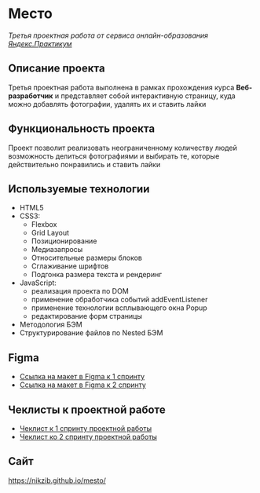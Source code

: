 # Место

_Третья проектная работа от сервиса онлайн-образования [Яндекс.Практикум](https://practicum.yandex.ru/)_

## Описание проекта

Третья проектная работа выполнена в рамках прохождения курса **Веб-разработчик** и представляет собой интерактивную страницу, куда можно добавлять фотографии, удалять их и ставить лайки

## Функциональность проекта

Проект позволит реализовать неограниченному количеству людей возможность делиться фотографиями и выбирать те, которые действительно понравились и ставить лайки

## Используемые технологии

- HTML5
- CSS3:
  - Flexbox
  - Grid Layout
  - Позиционирование
  - Медиазапросы
  - Относительные размеры блоков
  - Сглаживание шрифтов
  - Подгонка размера текста и рендеринг
- JavaScript:
  - реализация проекта по DOM
  - применение обработчика событий addEventListener
  - применение технологии всплывающего окна Popup
  - редактирование форм страницы
- Методология БЭМ
- Структурирование файлов по Nested БЭМ

## Figma

- [Ссылка на макет в Figma к 1 спринту](https://www.figma.com/file/2cn9N9jSkmxD84oJik7xL7/JavaScript.-Sprint-4?node-id=0%3A1)
- [Ссылка на макет в Figma к 2 спринту](https://www.figma.com/file/bjyvbKKJN2naO0ucURl2Z0/JavaScript.-Sprint-5?type=design&node-id=0-1&t=WSTXSoIgoZLBHxj4-0)

## Чеклисты к проектной работе

- [Чеклист к 1 спринту проектной работы](https://code.s3.yandex.net/web-developer/checklists-pdf/new-program/checklist-4.pdf)
- [Чеклист ко 2 спринту проектной работы](https://code.s3.yandex.net/web-developer/checklists-pdf/new-program/checklist-5.pdf)

## Сайт

https://nikzib.github.io/mesto/
